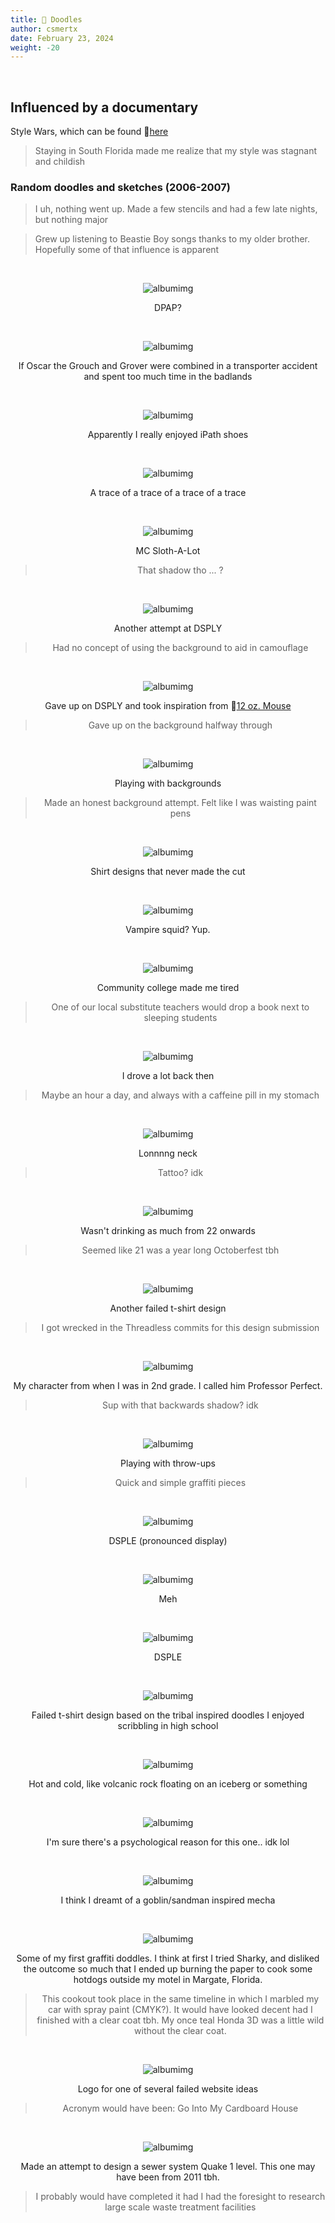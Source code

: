 ```yaml
---
title: 📁 Doodles
author: csmertx
date: February 23, 2024
weight: -20
---
```


<br />

## Influenced by a documentary

Style Wars, which can be found 🔗[here](https://archive.org/details/style-wars-1983-documentary-on-graffiti "Archive.org | Style Wars (1983 Documentary on Graffiti)")

> Staying in South Florida made me realize that my style was stagnant and childish

### Random doodles and sketches (2006-2007)

> I uh, nothing went up. Made a few stencils and had a few late nights, but nothing major

> Grew up listening to Beastie Boy songs thanks to my older brother. Hopefully some of that influence is apparent

<br />

<div style="text-align: center;">

![albumimg](/Blog/medium/2006/1.jpg "Some graffiti outline scribbles and a warm colored and slightly interlocking piece outlined with ink and filled in with paint pens")

DPAP?

<br />

![albumimg](/Blog/medium/2006/2.jpg "A hungry looking purple monster slicking its hand and head out of a green trash can outlined with ink and filled in with paint pens")

If Oscar the Grouch and Grover were combined in a transporter accident and spent too much time in the badlands

<br />

![albumimg](/Blog/medium/2006/3.jpg "Doodles around a large and slightly 3D iPath logo, all in black ink")

Apparently I really enjoyed iPath shoes

<br />

![albumimg](/Blog/medium/2006/4.jpg "Illustrator ready outline of a black widow spider with a barcode instead of the typical red violin or hourglass associated with black widow spiders")

A trace of a trace of a trace of a trace

<br />

![albumimg](/Blog/medium/2006/5.jpg "A sloth in 90s era hip hop DJ attire")

MC Sloth-A-Lot

> That shadow tho ... ?

<br />

![albumimg](/Blog/medium/2006/6.jpg "Somewhat decent straight lettered piece with a jumbled mess of a background. Letters have a black front with white highlights 3D'd with firey orange and red")

Another attempt at DSPLY

> Had no concept of using the background to aid in camouflage

<br />

![albumimg](/Blog/medium/2006/7.jpg "Blue and yellow interlocked 7z with a splash of bubbles as part of the shadow infill")

Gave up on DSPLY and took inspiration from 🔗[12 oz. Mouse](https://en.wikipedia.org/wiki/12_oz._Mouse "Wiki | 12 oz. Mouse")

> Gave up on the background halfway through

<br />

![albumimg](/Blog/medium/2006/8.jpg "Mildly disrespectful (rube) halo'd and interlocked 7z with black front highlighted silver with blue for the 3D and messed up bubbled black outline filled on the outside with silver (bubbles) and yellow for the main background infill")

Playing with backgrounds

> Made an honest background attempt. Felt like I was waisting paint pens

<br />

![albumimg](/Blog/medium/2006/9.jpg "Illustrator ready TV with an axe in the side and blood oozing from the wound and pooling around the bottom of the TV. May have been a multi-layered stencil")

Shirt designs that never made the cut

<br />

![albumimg](/Blog/medium/2006/10.jpg "Sketch style inked vampire squid with tentacles deployed to ensnare an unseen meal")

Vampire squid? Yup.

<br />

![albumimg](/Blog/medium/2006/11.jpg "Inked sketch style youth over a student desk that is also attached to the youth's hand. Behind him is a window, to symbolize Windows OS, youth looks sleepy dreaming about a clock as a giant hand drops a book to wake up the student")

Community college made me tired

> One of our local substitute teachers would drop a book next to sleeping students

<br />

![albumimg](/Blog/medium/2006/12.jpg "A few Illustrator ready inked lines connecting a side mirror, rear view mirror, and a circle for negative space in the place where a steering wheel would be for a typical sized human")

I drove a lot back then

> Maybe an hour a day, and always with a caffeine pill in my stomach

<br />

![albumimg](/Blog/medium/2006/13.jpg "Illustrator reading inked long necked punk rock looking guy squatting slightly with a snake like neck nearly touching the same plane as its feet")

Lonnnng neck

> Tattoo? idk

<br />

![albumimg](/Blog/medium/2006/14.jpg "Inked and illustrator reading milk jug made of glass with a cork stopper and a cartoon skull on a rounded diamond shaped label to illicit thoughts of poison")

Wasn't drinking as much from 22 onwards

> Seemed like 21 was a year long Octoberfest tbh

<br />

![albumimg](/Blog/medium/2006/15.jpg "Inked and illustrator ready Pez dispenser with a blank face and dispensing unlabeled candy")

Another failed t-shirt design

> I got wrecked in the Threadless commits for this design submission

<br />

![albumimg](/Blog/medium/2006/16.jpg "A distinctive gentleman wearing stereotypical clothing of a (chemistry?) professor with his head turned sideways. His mouth is open in what may have been a burp or mid sneeze")

My character from when I was in 2nd grade. I called him Professor Perfect.

> Sup with that backwards shadow? idk

<br />

![albumimg](/Blog/medium/2006/18.jpg "Graffiti scribbles")

Playing with throw-ups

> Quick and simple graffiti pieces

<br />

![albumimg](/Blog/medium/2006/19.jpg "A very flat attempt at 3D straight lettered graffiti in black, white, and blue")

DSPLE (pronounced display)

<br />

![albumimg](/Blog/medium/2006/20.jpg "No attempt at 3D, with straight lettered graffiti in black and white")

Meh

<br />

![albumimg](/Blog/medium/2006/21.jpg "A very flat attempt at 3D straight lettered graffiti in yellow, red, black, and orange, with nuclear power plant containment stacks")

DSPLE

<br />

![albumimg](/Blog/medium/2006/22.jpg "Inked angel speaking bomb language (bomb-bomb style) wearing headphones, and with a tilted halo")

Failed t-shirt design based on the tribal inspired doodles I enjoyed scribbling in high school

<br />

![albumimg](/Blog/medium/2006/23.jpg "Sloppy black front with yellow and white edge highlighting, orange and red stacked 3D, and kind of looks like the lettering is resting on a deep blue iceberg. There's a question mark popping out of the letter. It was day one of writing")

Hot and cold, like volcanic rock floating on an iceberg or something


<br />

![albumimg](/Blog/medium/2006/24.jpg "Inked giant floating head in front of platforms, kind of like a video game boss monster, but more like a drawing one would expect from one of H. R. Giger's children--if he had had children")

I'm sure there's a psychological reason for this one.. idk lol


<br />

![albumimg](/Blog/medium/2006/25.jpg "Penciled side profile of a tribal inspired goblin head with hydraulic lines attached to the back of its head")

I think I dreamt of a goblin/sandman inspired mecha


<br />

![albumimg](/Blog/medium/2006/26.jpg "Five inked scribbles of the word ghost on the left, and orange and blue paint pen flow tests on the right")

Some of my first graffiti doddles. I think at first I tried Sharky, and disliked the outcome so much that I ended up burning the paper to cook some hotdogs outside my motel in Margate, Florida.

> This cookout took place in the same timeline in which I marbled my car with spray paint (CMYK?). It would have looked decent had I finished with a clear coat tbh. My once teal Honda 3D was a little wild without the clear coat.

<br />

![albumimg](/Blog/medium/2006/27.jpg "Inked gimch.org letters on a B&W 3D platform that sort of resembles the bean like shape of mitochondria")

Logo for one of several failed website ideas

> Acronym would have been: Go Into My Cardboard House

<br />

![albumimg](/Blog/medium/2006/28.jpg "Penciled graph paper outline of a very angular sewer complex map from the top down")

Made an attempt to design a sewer system Quake 1 level. This one may have been from 2011 tbh.

> I probably would have completed it had I had the foresight to research large scale waste treatment facilities

</div><br />
